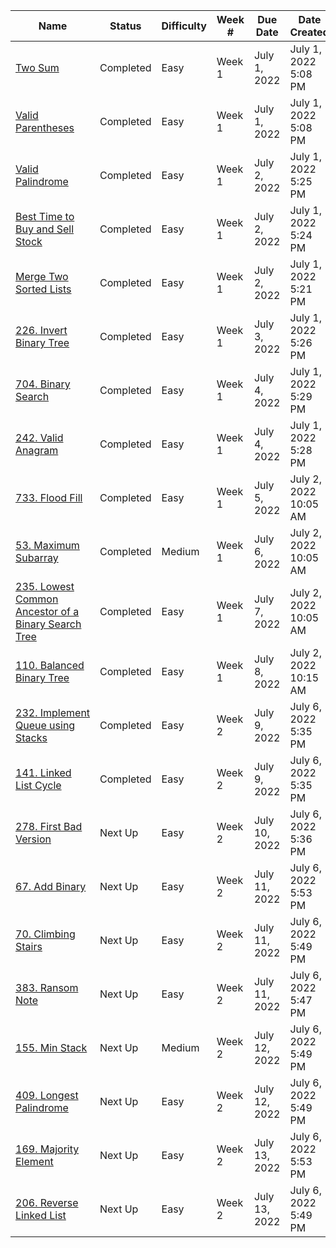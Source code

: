﻿| Name                                                              | Status    | Difficulty | Week # | Due Date      | Date Created          |
| ----------------------------------------------------------------- | --------- | ---------- | ------ | ------------- | --------------------- |
| [Two Sum](week1/twoSum/)                                          | Completed | Easy       | Week 1 | July 1, 2022  | July 1, 2022 5:08 PM  |
| [Valid Parentheses](week1/validParentheses/)                      | Completed | Easy       | Week 1 | July 1, 2022  | July 1, 2022 5:08 PM  |
| [Valid Palindrome](week1/validPalindrome/)                        | Completed | Easy       | Week 1 | July 2, 2022  | July 1, 2022 5:25 PM  |
| [Best Time to Buy and Sell Stock](week1/bestTimeToBuyStock/)      | Completed | Easy       | Week 1 | July 2, 2022  | July 1, 2022 5:24 PM  |
| [Merge Two Sorted Lists](week1/mergeTwoSortedLists/)              | Completed | Easy       | Week 1 | July 2, 2022  | July 1, 2022 5:21 PM  |
| [226. Invert Binary Tree](week1/invertBinaryTree/)                | Completed | Easy       | Week 1 | July 3, 2022  | July 1, 2022 5:26 PM  |
| [704. Binary Search](week1/binarySearch/)                         | Completed | Easy       | Week 1 | July 4, 2022  | July 1, 2022 5:29 PM  |
| [242. Valid Anagram](week1/validAnagram/)                         | Completed | Easy       | Week 1 | July 4, 2022  | July 1, 2022 5:28 PM  |
| [733. Flood Fill](week1/floodFill/)                               | Completed | Easy       | Week 1 | July 5, 2022  | July 2, 2022 10:05 AM |
| [53. Maximum Subarray](week1/maximumSubarray/)                    | Completed | Medium     | Week 1 | July 6, 2022  | July 2, 2022 10:05 AM |
| [235. Lowest Common Ancestor of a Binary Search Tree](week1/LCA/) | Completed | Easy       | Week 1 | July 7, 2022  | July 2, 2022 10:05 AM |
| [110. Balanced Binary Tree](week1/balancedBinaryTree/)            | Completed | Easy       | Week 1 | July 8, 2022  | July 2, 2022 10:15 AM |
| [232. Implement Queue using Stacks](week2/queueUsingStack/)       | Completed | Easy       | Week 2 | July 9, 2022  | July 6, 2022 5:35 PM  |
| [141. Linked List Cycle](week2/linkedListCycle/)                  | Completed | Easy       | Week 2 | July 9, 2022  | July 6, 2022 5:35 PM  |
| [278. First Bad Version](week2/firstBadVersion/)                  | Next Up   | Easy       | Week 2 | July 10, 2022 | July 6, 2022 5:36 PM  |
| [67. Add Binary](week2/addBinary/)                                | Next Up   | Easy       | Week 2 | July 11, 2022 | July 6, 2022 5:53 PM  |
| [70. Climbing Stairs](week2/climbingStairs/)                      | Next Up   | Easy       | Week 2 | July 11, 2022 | July 6, 2022 5:49 PM  |
| [383. Ransom Note](week2/ransomNote/)                             | Next Up   | Easy       | Week 2 | July 11, 2022 | July 6, 2022 5:47 PM  |
| [155. Min Stack](week2/minStack/)                                 | Next Up   | Medium     | Week 2 | July 12, 2022 | July 6, 2022 5:49 PM  |
| [409. Longest Palindrome](week2/longestPalindrome/)               | Next Up   | Easy       | Week 2 | July 12, 2022 | July 6, 2022 5:49 PM  |
| [169. Majority Element](week2/majorityElement/)                   | Next Up   | Easy       | Week 2 | July 13, 2022 | July 6, 2022 5:53 PM  |
| [206. Reverse Linked List](week2/reverseLinkedList/)              | Next Up   | Easy       | Week 2 | July 13, 2022 | July 6, 2022 5:49 PM  |